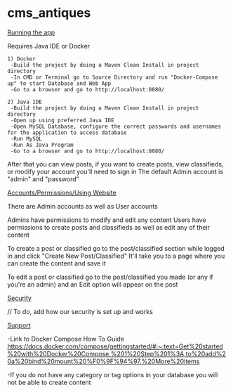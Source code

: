 # cms_antiques
[Running the app](https://via.placeholder.com/15/1589F0/000000?text=+) 

Requires Java IDE or Docker

```dif
1) Docker
 -Build the project by doing a Maven Clean Install in project directory
 -In CMD or Terminal go to Source Directory and run "Docker-Compose up" to start Database and Web App
 -Go to a browser and go to http://localhost:8080/
```
```dif
2) Java IDE
 -Build the project by doing a Maven Clean Install in project directory
 -Open up using preferred Java IDE
 -Open MySQL Database, configure the correct passwords and usernames for the application to access database
 -Run MySQL
 -Run As Java Program
 -Go to a browser and go to http://localhost:8080/
```

After that you can view posts, if you want to create posts, view classifieds, or modify your account you'll need to sign in
The default Admin account is "admin" and "password"

[Accounts/Permissions/Using Website](https://via.placeholder.com/15/c5f015/000000?text=+)

There are Admin accounts as well as User accounts

Admins have permissions to modify and edit any content 
Users have permissions to create posts and classifieds as well as edit any of their content

To create a post or classified go to the post/classified section while logged in and click
"Create New Post/Classified"
It'll take you to a page where you can create the content and save it

To edit a post or classified go to the post/classified you made (or any if you're an admin)
and an Edit option will appear on the post

[Security](https://via.placeholder.com/15/1589F0/000000?text=+)

// To do, add how our security is set up and works

[Support](https://via.placeholder.com/15/1589F0/000000?text=+)
 
-Link to Docker Compose How To Guide
 https://docs.docker.com/compose/gettingstarted/#:~:text=Get%20started%20with%20Docker%20Compose.%201%20Step%201%3A,to%20add%20a%20bind%20mount%20%F0%9F%94%97.%20More%20items

-If you do not have any category or tag options in your database you will not be able to create content
